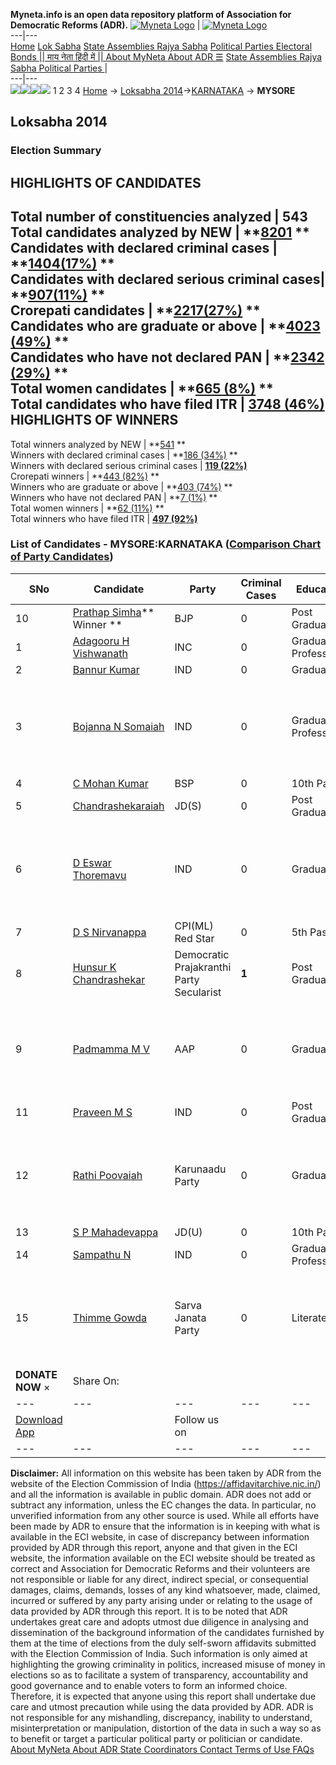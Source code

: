 **Myneta.info is an open data repository platform of Association for Democratic Reforms (ADR).**
[![Myneta Logo](https://www.myneta.info/lib/img/myneta-logo.png)](https://www.myneta.info/) | [![Myneta Logo](https://www.myneta.info/lib/img/adr-logo.png)](https://adrindia.org)  
---|---  
[Home](https://www.myneta.info/) [Lok Sabha](https://www.myneta.info/#ls "Lok Sabha") [ State Assemblies ](https://www.myneta.info/#sa "State Assemblies") [Rajya Sabha](https://www.myneta.info/#rs "Rajya Sabha") [Political Parties ](https://www.myneta.info/party "Political Parties") [ Electoral Bonds ](https://www.myneta.info/electoral_bonds "Electoral Bonds") [ || माय नेता हिंदी में || ](https://translate.google.co.in/translate?prev=hp&hl=en&js=y&u=www.myneta.info&sl=en&tl=hi&history_state0=) [ About MyNeta ](https://adrindia.org/content/about-myneta) [ About ADR ](https://adrindia.org/about-adr/who-we-are) [☰](javascript:void\(0\))
[ State Assemblies ](https://www.myneta.info/#sa "State Assemblies") [ Rajya Sabha ](https://www.myneta.info/#rs "Rajya Sabha") [ Political Parties ](https://www.myneta.info/party "Political Parties")
|   
---|---  
![](https://www.myneta.info/lib/img/banner/banner-1.png)![](https://www.myneta.info/lib/img/banner/banner-2.png)![](https://www.myneta.info/lib/img/banner/banner-3.png)![](https://www.myneta.info/lib/img/banner/banner-4.png)
1  2  3  4 
[Home](https://www.myneta.info/) → [Loksabha 2014](https://www.myneta.info/ls2014/)→[KARNATAKA](https://www.myneta.info/ls2014/index.php?action=show_constituencies&state_id=10) → **MYSORE**
### 
## Loksabha 2014
###  Election Summary 
HIGHLIGHTS OF CANDIDATES  
---  
Total number of constituencies analyzed |  543   
Total candidates analyzed by NEW | **[8201](https://www.myneta.info/ls2014/index.php?action=summary&subAction=candidates_analyzed&sort=candidate#summary) **  
Candidates with declared criminal cases | **[1404(17%)](https://www.myneta.info/ls2014/index.php?action=summary&subAction=crime&sort=candidate#summary) **  
Candidates with declared serious criminal cases| **[907(11%)](https://www.myneta.info/ls2014/index.php?action=summary&subAction=serious_crime&sort=candidate#summary) **  
Crorepati candidates | **[2217(27%)](https://www.myneta.info/ls2014/index.php?action=summary&subAction=crorepati&sort=candidate#summary) **  
Candidates who are graduate or above | **[4023 (49%)](https://www.myneta.info/ls2014/index.php?action=summary&subAction=education&sort=candidate#summary) **  
Candidates who have not declared PAN | **[2342 (29%)](https://www.myneta.info/ls2014/index.php?action=summary&subAction=without_pan&sort=candidate#summary) **  
Total women candidates | **[665 (8%)](https://www.myneta.info/ls2014/index.php?action=summary&subAction=women_candidate&sort=candidate#summary) **  
Total candidates who have filed ITR | [**3748 (46%)**](https://www.myneta.info/ls2014/index.php?action=summary&subAction=filed_itr&sort=candidate#summary)  
HIGHLIGHTS OF WINNERS  
---  
Total winners analyzed by NEW | **[541](https://www.myneta.info/ls2014/index.php?action=summary&subAction=winner_analyzed&sort=candidate#summary) **  
Winners with declared criminal cases | **[186 (34%)](https://www.myneta.info/ls2014/index.php?action=summary&subAction=winner_crime&sort=candidate#summary) **  
Winners with declared serious criminal cases | **[119 (22%)](https://www.myneta.info/ls2014/index.php?action=summary&subAction=winner_serious_crime&sort=candidate#summary)**  
Crorepati winners | **[443 (82%)](https://www.myneta.info/ls2014/index.php?action=summary&subAction=winner_crorepati&sort=candidate#summary) **  
Winners who are graduate or above | **[403 (74%)](https://www.myneta.info/ls2014/index.php?action=summary&subAction=winner_education&sort=candidate#summary) **  
Winners who have not declared PAN | **[7 (1%)](https://www.myneta.info/ls2014/index.php?action=summary&subAction=winner_without_pan&sort=candidate#summary) **  
Total women winners | **[62 (11%)](https://www.myneta.info/ls2014/index.php?action=summary&subAction=winner_women&sort=candidate#summary) **  
Total winners who have filed ITR | [**497 (92%)**](https://www.myneta.info/ls2014/index.php?action=summary&subAction=winner_filed_itr&sort=candidate#summary)  
### List of Candidates - MYSORE:KARNATAKA ([Comparison Chart of Party Candidates](https://www.myneta.info/ls2014/comparisonchart.php?constituency_id=301))
SNo | Candidate| Party| Criminal Cases| Education| Age| Total Assets| Liabilities  
---|---|---|---|---|---|---|---  
10  | [Prathap Simha](https://www.myneta.info/ls2014/candidate.php?candidate_id=1216)** Winner ** | BJP | 0 | Post Graduate| 37 | Rs 63,21,591 ~ 63 Lacs+ | Rs 43,99,048 ~ 43 Lacs+  
1  | [Adagooru H Vishwanath](https://www.myneta.info/ls2014/candidate.php?candidate_id=616) | INC | 0 | Graduate Professional| 64 | Rs 3,01,87,177 ~ 3 Crore+ | Rs 0 ~   
2  | [Bannur Kumar](https://www.myneta.info/ls2014/candidate.php?candidate_id=3817) | IND | 0 | Graduate| 57 | Rs 72,50,000 ~ 72 Lacs+ | Rs 0 ~   
3  | [Bojanna N Somaiah](https://www.myneta.info/ls2014/candidate.php?candidate_id=3847) | IND | 0 | Graduate Professional| 32 | ![](https://myneta.info/image_v2.php?myneta_folder=ls2014&candidate_id=3847&col=ta) | ![](https://myneta.info/image_v2.php?myneta_folder=ls2014&candidate_id=3847&col=lia)  
4  | [C Mohan Kumar](https://www.myneta.info/ls2014/candidate.php?candidate_id=2555) | BSP | 0 | 10th Pass| 40 | Rs 52,50,000 ~ 52 Lacs+ | Rs 0 ~   
5  | [Chandrashekaraiah](https://www.myneta.info/ls2014/candidate.php?candidate_id=2550) | JD(S) | 0 | Post Graduate| 71 | Rs 2,85,73,891 ~ 2 Crore+ | Rs 0 ~   
6  | [D Eswar Thoremavu](https://www.myneta.info/ls2014/candidate.php?candidate_id=3816) | IND | 0 | Graduate| 47 | ![](https://myneta.info/image_v2.php?myneta_folder=ls2014&candidate_id=3816&col=ta) | ![](https://myneta.info/image_v2.php?myneta_folder=ls2014&candidate_id=3816&col=lia)  
7  | [D S Nirvanappa](https://www.myneta.info/ls2014/candidate.php?candidate_id=3814) | CPI(ML) Red Star | 0 | 5th Pass| 50 | Rs 6,29,000 ~ 6 Lacs+ | Rs 5,000 ~ 5 Thou+  
8  | [Hunsur K Chandrashekar](https://www.myneta.info/ls2014/candidate.php?candidate_id=2557) | Democratic Prajakranthi Party Secularist | **1** | Post Graduate| 35 | Rs 41,06,000 ~ 41 Lacs+ | Rs 0 ~   
9  | [Padmamma M V](https://www.myneta.info/ls2014/candidate.php?candidate_id=2552) | AAP | 0 | Graduate| 59 | ![](https://myneta.info/image_v2.php?myneta_folder=ls2014&candidate_id=2552&col=ta) | ![](https://myneta.info/image_v2.php?myneta_folder=ls2014&candidate_id=2552&col=lia)  
11  | [Praveen M S](https://www.myneta.info/ls2014/candidate.php?candidate_id=618) | IND | 0 | Post Graduate| 27 | Rs 1,98,500 ~ 1 Lacs+ | Rs 0 ~   
12  | [Rathi Poovaiah](https://www.myneta.info/ls2014/candidate.php?candidate_id=3815) | Karunaadu Party | 0 | Graduate| 36 | ![](https://myneta.info/image_v2.php?myneta_folder=ls2014&candidate_id=3815&col=ta) | ![](https://myneta.info/image_v2.php?myneta_folder=ls2014&candidate_id=3815&col=lia)  
13  | [S P Mahadevappa](https://www.myneta.info/ls2014/candidate.php?candidate_id=2548) | JD(U) | 0 | 10th Pass| 67 | Rs 9,25,000 ~ 9 Lacs+ | Rs 1,50,000 ~ 1 Lacs+  
14  | [Sampathu N](https://www.myneta.info/ls2014/candidate.php?candidate_id=1089) | IND | 0 | Graduate Professional| 57 | Rs 1,61,27,000 ~ 1 Crore+ | Rs 12,00,000 ~ 12 Lacs+  
15  | [Thimme Gowda](https://www.myneta.info/ls2014/candidate.php?candidate_id=3813) | Sarva Janata Party | 0 | Literate| 42 | ![](https://myneta.info/image_v2.php?myneta_folder=ls2014&candidate_id=3813&col=ta) | ![](https://myneta.info/image_v2.php?myneta_folder=ls2014&candidate_id=3813&col=lia)  
|  **DONATE NOW** × |  Share On:  | [](https://api.whatsapp.com/send?text=https%3A%2F%2Fmyneta.info%2Fpunjab2022%2Findex.php%3Faction%3Dshow_constituencies%26state_id%3D19) | [](https://www.facebook.com/sharer/sharer.php?u=https%3A%2F%2Fmyneta.info%2Fpunjab2022%2Findex.php%3Faction%3Dshow_constituencies%26state_id%3D19) | [](https://twitter.com/share?url=https%3A%2F%2Fmyneta.info%2Fpunjab2022%2Findex.php%3Faction%3Dshow_constituencies%26state_id%3D19)  
---|---|---|---|---  
| [ Download App ](https://play.google.com/store/apps/details?id=com.webrosoft.myneta1&pcampaignid=pcampaignidMKT-Other-global-all-co-prtnr-py-PartBadge-Mar2515-1) | [](https://play.google.com/store/apps/details?id=com.webrosoft.myneta1&pcampaignid=pcampaignidMKT-Other-global-all-co-prtnr-py-PartBadge-Mar2515-1) |  Follow us on  | [](https://www.facebook.com/adrindia.org/) | [](https://twitter.com/adrspeaks) | [](https://groups.google.com/g/national-election-watch?hl=en&pli=1) | [](https://www.instagram.com/adrspeaks/) | [](https://www.youtube.com/user/adrspeaks) | [](https://sharechat.com/profile/adrspeaks)  
---|---|---|---|---|---|---|---|---  
**Disclaimer:** All information on this website has been taken by ADR from the website of the Election Commission of India (https://affidavitarchive.nic.in/) and all the information is available in public domain. ADR does not add or subtract any information, unless the EC changes the data. In particular, no unverified information from any other source is used. While all efforts have been made by ADR to ensure that the information is in keeping with what is available in the ECI website, in case of discrepancy between information provided by ADR through this report, anyone and that given in the ECI website, the information available on the ECI website should be treated as correct and Association for Democratic Reforms and their volunteers are not responsible or liable for any direct, indirect special, or consequential damages, claims, demands, losses of any kind whatsoever, made, claimed, incurred or suffered by any party arising under or relating to the usage of data provided by ADR through this report. It is to be noted that ADR undertakes great care and adopts utmost due diligence in analysing and dissemination of the background information of the candidates furnished by them at the time of elections from the duly self-sworn affidavits submitted with the Election Commission of India. Such information is only aimed at highlighting the growing criminality in politics, increased misuse of money in elections so as to facilitate a system of transparency, accountability and good governance and to enable voters to form an informed choice. Therefore, it is expected that anyone using this report shall undertake due care and utmost precaution while using the data provided by ADR. ADR is not responsible for any mishandling, discrepancy, inability to understand, misinterpretation or manipulation, distortion of the data in such a way so as to benefit or target a particular political party or politician or candidate. 
[ About MyNeta ](https://adrindia.org/content/about-myneta) [ About ADR ](https://adrindia.org/about-adr/who-we-are) [ State Coordinators ](https://adrindia.org/about-adr/state-coordinators) [ Contact ](https://adrindia.org/contact-us) [ Terms of Use ](https://adrindia.org/content/adr-terms-use) [ FAQs ](https://adrindia.org/content/faqs)
